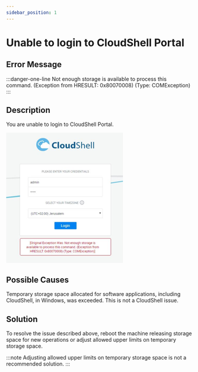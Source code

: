 ```yaml
---
sidebar_position: 1
---
```


# Unable to login to CloudShell Portal

## Error Message

:::danger-one-line
Not enough storage is available to process this command. (Exception from HRESULT: 0x80070008) (Type: COMException)
:::

## Description

You are unable to login to CloudShell Portal.

![](/Images/Troubleshoot/CloudShell-Portal_315x351.png)

## Possible Causes

Temporary storage space allocated for software applications, including CloudShell, in Windows, was exceeded. This is not a CloudShell issue.

## Solution

To resolve the issue described above, reboot the machine releasing storage space for new operations or adjust allowed upper limits on temporary storage space.

:::note
Adjusting allowed upper limits on temporary storage space is not a recommended solution.
:::
